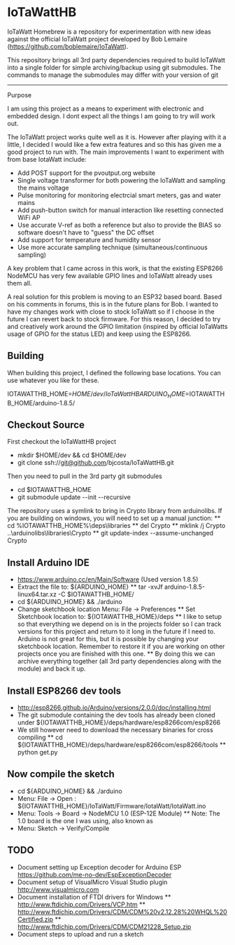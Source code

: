 # IoTaWattHB
IoTaWatt Homebrew is a repository for experimentation with new ideas against the official IoTaWatt project developed by Bob Lemaire (https://github.com/boblemaire/IoTaWatt).

This repository brings all 3rd party dependencies required to build IoTaWatt into a single folder for simple archiving/backup using git submodules. The commands to manage the submodules may differ with your version of git


-------
Purpose

I am using this project as a means to experiment with electronic and embedded design. I dont expect all the things I am going to try will work out.

The IoTaWatt project works quite well as it is. However after playing with it a little, I decided I would like a few extra features and so this has given me a good project to run with. The main improvements I want to experiment with from base IotaWatt include:
* Add POST support for the pvoutput.org website
* Single voltage transformer for both powering the IoTaWatt and sampling the mains voltage
* Pulse monitoring for monitoring electrcial smart meters, gas and water mains
* Add push-button switch for manual interaction like resetting connected WiFi AP
* Use accurate V-ref as both a reference but also to provide the BIAS so software doesn't have to "guess" the DC offset
* Add support for temperature and humidity sensor
* Use more accurate sampling technique (simultaneous/continuous sampling)

A key problem that I came across in this work, is that the existing ESP8266 NodeMCU has very few available GPIO lines and IoTaWatt already uses them all.

A real solution for this problem is moving to an ESP32 based board. Based on his comments in forums, this is in the future plans for Bob. I wanted to have my changes work with close to stock IoTaWatt so if I choose in the future I can revert back to stock firmware. For this reason, I decided to try and creatively work around the GPIO limitation (inspired by official IoTaWatts usage of GPIO for the status LED) and keep using the ESP8266.



Building
--------

When building this project, I defined the following base locations. You can use whatever you like for these.


IOTAWATTHB_HOME=$HOME/dev/IoTaWattHB
ARDUINO_HOME=$IOTAWATTHB_HOME/arduino-1.8.5/


Checkout Source
---------------

First checkout the IoTaWattHB project
* mkdir $HOME/dev && cd $HOME/dev
* git clone ssh://git@github.com/bjcosta/IoTaWattHB.git

Then you need to pull in the 3rd party git submodules
* cd $IOTAWATTHB_HOME
* git submodule update --init --recursive

The repository uses a symlink to bring in Crypto library from arduinolibs. If you are building on windows, you will need to set up a manual junction:
** cd %IOTAWATTHB_HOME%\deps\libraries
** del Crypto
** mklink /j Crypto ..\arduinolibs\libraries\Crypto
** git update-index --assume-unchanged Crypto


Install Arduino IDE
-------------------

* https://www.arduino.cc/en/Main/Software (Used version 1.8.5)
* Extract the file to: ${ARDUINO_HOME}
** tar -xvJf arduino-1.8.5-linux64.tar.xz -C $IOTAWATTHB_HOME/
* cd ${ARDUINO_HOME} && ./arduino
* Change sketchbook location Menu: File -> Preferences
** Set Sketchbook location to: ${IOTAWATTHB_HOME}/deps
** I like to setup so that everything we depend on is in the projects folder so I can track versions for this project and return to it long in the future if I need to. Arduino is not great for this, but it is possible by changing your sketchbook location. Remember to restore it if you are working on other projects once you are finished with this one. 
** By doing this we can archive everything together (all 3rd party dependencies along with the module) and back it up.


Install ESP8266 dev tools
-------------------------

* http://esp8266.github.io/Arduino/versions/2.0.0/doc/installing.html
* The git submodule containing the dev tools has already been cloned under ${IOTAWATTHB_HOME}/deps/hardware/esp8266com/esp8266
* We still however need to download the necessary binaries for cross compiling
** cd ${IOTAWATTHB_HOME}/deps/hardware/esp8266com/esp8266/tools
** python get.py


Now compile the sketch
----------------------

* cd ${ARDUINO_HOME} && ./arduino
* Menu: File -> Open : ${IOTAWATTHB_HOME}/IoTaWatt/Firmware/IotaWatt/IotaWatt.ino
* Menu: Tools -> Board -> NodeMCU 1.0 (ESP-12E Module)
** Note: The 1.0 board is the one I was using, also known as 
* Menu: Sketch -> Verify/Compile


TODO
----

* Document setting up Exception decoder for Arduino ESP https://github.com/me-no-dev/EspExceptionDecoder
* Document setup of VisualMicro Visual Studio plugin http://www.visualmicro.com
* Document installation of FTDI drivers for Windows
** http://www.ftdichip.com/Drivers/VCP.htm
** http://www.ftdichip.com/Drivers/CDM/CDM%20v2.12.28%20WHQL%20Certified.zip
** http://www.ftdichip.com/Drivers/CDM/CDM21228_Setup.zip
* Document steps to upload and run a sketch

